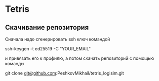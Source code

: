 # Tetris
## Скачивание репозитория
Сначала надо сгенерировать ssh ключ командой

ssh-keygen -t ed25519 -C "YOUR_EMAIL"

и привязать его к профилю, а потом скачать репозиторий с помощью команды

git clone git@github.com:PeshkovMikhail/tetris_logisim.git
